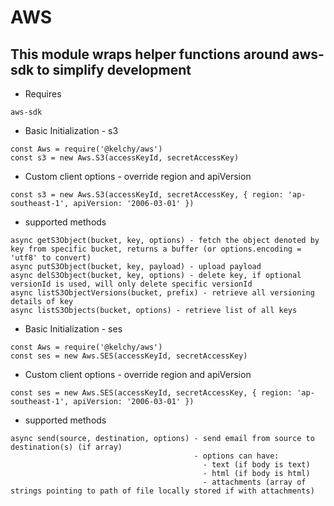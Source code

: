 # AWS

## This module wraps helper functions around aws-sdk to simplify development 

- Requires
```
aws-sdk
```

- Basic Initialization - s3
```
const Aws = require('@kelchy/aws')
const s3 = new Aws.S3(accessKeyId, secretAccessKey)
```
- Custom client options - override region and apiVersion
```
const s3 = new Aws.S3(accessKeyId, secretAccessKey, { region: 'ap-southeast-1', apiVersion: '2006-03-01' })
```

- supported methods
```
async getS3Object(bucket, key, options) - fetch the object denoted by key from specific bucket, returns a buffer (or options.encoding = 'utf8' to convert)
async putS3Object(bucket, key, payload) - upload payload
async delS3Object(bucket, key, options) - delete key, if optional versionId is used, will only delete specific versionId
async listS3ObjectVersions(bucket, prefix) - retrieve all versioning details of key
async listS3Objects(bucket, options) - retrieve list of all keys
```

- Basic Initialization - ses
```
const Aws = require('@kelchy/aws')
const ses = new Aws.SES(accessKeyId, secretAccessKey)
```
- Custom client options - override region and apiVersion
```
const ses = new Aws.SES(accessKeyId, secretAccessKey, { region: 'ap-southeast-1', apiVersion: '2006-03-01' })
```

- supported methods
```
async send(source, destination, options) - send email from source to destination(s) (if array)
                                         - options can have:
                                           - text (if body is text)
                                           - html (if body is html)
                                           - attachments (array of strings pointing to path of file locally stored if with attachments) 
```
